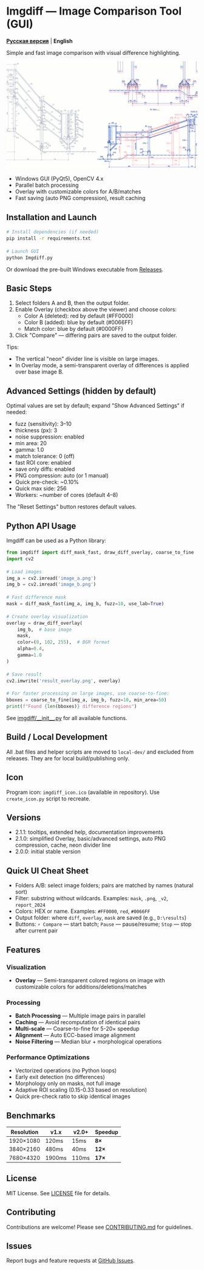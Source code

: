 # Imgdiff — Image Comparison Tool (GUI)

**[Русская версия](README.md)** | **English**

Simple and fast image comparison with visual difference highlighting.

![Imgdiff Demo](Imgdiff_demo.gif)

- Windows GUI (PyQt5), OpenCV 4.x
- Parallel batch processing
- Overlay with customizable colors for A/B/matches
- Fast saving (auto PNG compression), result caching

## Installation and Launch

```bash
# Install dependencies (if needed)
pip install -r requirements.txt

# Launch GUI
python Imgdiff.py
```

Or download the pre-built Windows executable from [Releases](https://github.com/mikhalchankasm/Imgdiff/releases).

## Basic Steps

1) Select folders A and B, then the output folder.
2) Enable Overlay (checkbox above the viewer) and choose colors:
   - Color A (deleted): red by default (#FF0000)
   - Color B (added): blue by default (#0066FF)
   - Match color: blue by default (#0000FF)
3) Click "Compare" — differing pairs are saved to the output folder.

Tips:
- The vertical "neon" divider line is visible on large images.
- In Overlay mode, a semi-transparent overlay of differences is applied over base image B.

## Advanced Settings (hidden by default)

Optimal values are set by default; expand "Show Advanced Settings" if needed:
- fuzz (sensitivity): 3–10
- thickness (px): 3
- noise suppression: enabled
- min area: 20
- gamma: 1.0
- match tolerance: 0 (off)
- fast ROI core: enabled
- save only diffs: enabled
- PNG compression: auto (or 1 manual)
- Quick pre-check: ~0.10%
- Quick max side: 256
- Workers: ~number of cores (default 4–8)

The "Reset Settings" button restores default values.

## Python API Usage

Imgdiff can be used as a Python library:

```python
from imgdiff import diff_mask_fast, draw_diff_overlay, coarse_to_fine
import cv2

# Load images
img_a = cv2.imread('image_a.png')
img_b = cv2.imread('image_b.png')

# Fast difference mask
mask = diff_mask_fast(img_a, img_b, fuzz=10, use_lab=True)

# Create overlay visualization
overlay = draw_diff_overlay(
    img_b,  # base image
    mask,
    color=(0, 102, 255),  # BGR format
    alpha=0.4,
    gamma=1.0
)

# Save result
cv2.imwrite('result_overlay.png', overlay)

# For faster processing on large images, use coarse-to-fine:
bboxes = coarse_to_fine(img_a, img_b, fuzz=10, min_area=50)
print(f"Found {len(bboxes)} difference regions")
```

See [imgdiff/\_\_init\_\_.py](imgdiff/__init__.py) for all available functions.

## Build / Local Development

All .bat files and helper scripts are moved to `local-dev/` and excluded from releases. They are for local build/publishing only.

## Icon

Program icon: `imgdiff_icon.ico` (available in repository). Use `create_icon.py` script to recreate.

## Versions

- 2.1.1: tooltips, extended help, documentation improvements
- 2.1.0: simplified Overlay, basic/advanced settings, auto PNG compression, cache, neon divider line
- 2.0.0: initial stable version

## Quick UI Cheat Sheet

- Folders A/B: select image folders; pairs are matched by names (natural sort)
- Filter: substring without wildcards. Examples: `mask`, `.png`, `_v2`, `report_2024`
- Colors: HEX or name. Examples: `#FF0000`, `red`, `#0066FF`
- Output folder: where `diff`, `overlay`, `mask` are saved (e.g., `D:\results`)
- Buttons: `⚡ Compare` — start batch; `Pause` — pause/resume; `Stop` — stop after current pair

## Features

### Visualization
- **Overlay** — Semi-transparent colored regions on image with customizable colors for additions/deletions/matches

### Processing
- **Batch Processing** — Multiple image pairs in parallel
- **Caching** — Avoid recomputation of identical pairs
- **Multi-scale** — Coarse-to-fine for 5-20× speedup
- **Alignment** — Auto ECC-based image alignment
- **Noise Filtering** — Median blur + morphological operations

### Performance Optimizations
- Vectorized operations (no Python loops)
- Early exit detection (no differences)
- Morphology only on masks, not full image
- Adaptive ROI scaling (0.15-0.33 based on resolution)
- Quick pre-check ratio to skip identical images

## Benchmarks

| Resolution | v1.x | v2.0+ | Speedup |
|------------|------|-------|---------|
| 1920×1080 | 120ms | 15ms | **8×** |
| 3840×2160 | 480ms | 40ms | **12×** |
| 7680×4320 | 1900ms | 110ms | **17×** |

## License

MIT License. See [LICENSE](LICENSE) file for details.

## Contributing

Contributions are welcome! Please see [CONTRIBUTING.md](CONTRIBUTING.md) for guidelines.

## Issues

Report bugs and feature requests at [GitHub Issues](https://github.com/mikhalchankasm/Imgdiff/issues).
